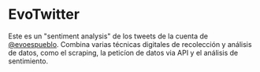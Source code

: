 # EvoTwitter

Este es un "sentiment analysis" de los tweets de la cuenta de [@evoespueblo](https://twitter.com/evoespueblo). Combina varias técnicas digitales de recolección y análisis de datos, como el scraping, la peticíon de datos via API y el análisis de sentimiento.


